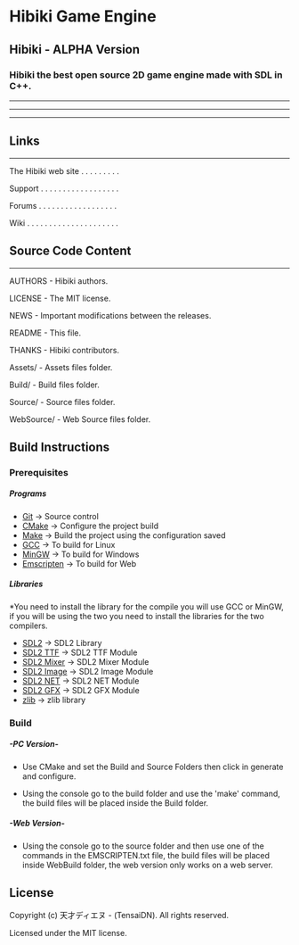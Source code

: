 # Hibiki Game Engine

## Hibiki - ALPHA Version

### Hibiki the best open source 2D game engine made with SDL in C++.

---
***
---



## Links

***

The Hibiki web site . . . . . . . . .

Support . . . . . . . . . . . . . . . . . .

Forums  . . . . . . . . . . . . . . . . . .

Wiki  . . . . . . . . . . . . . . . . . . . . .

## Source Code Content

***

AUTHORS            - Hibiki authors.

LICENSE            - The MIT license.

NEWS               - Important modifications between the releases.

README             - This file.

THANKS             - Hibiki contributors.


Assets/            - Assets files folder.

Build/             - Build files folder.

Source/            - Source files folder.

WebSource/         - Web Source files folder.


## Build Instructions

### Prerequisites

##### Programs
- [Git](https://git-scm.com) -> Source control
- [CMake](https://cmake.org) -> Configure the project build
- [Make](https://www.gnu.org/software/make) -> Build the project using the configuration saved
- [GCC](https://gcc.gnu.org) -> To build for Linux
- [MinGW](http://www.mingw.org) -> To build for Windows
- [Emscripten](https://emscripten.org) -> To build for Web

##### Libraries
*You need to install the library for the compile you will use GCC or MinGW, if you will be using the two you need to install the libraries for the two compilers.

- [SDL2](https://www.libsdl.org/download-2.0.php) -> SDL2 Library
- [SDL2 TTF](https://www.libsdl.org/projects/SDL_ttf) -> SDL2 TTF Module
- [SDL2 Mixer](https://www.libsdl.org/projects/SDL_mixer) -> SDL2 Mixer Module
- [SDL2 Image](https://www.libsdl.org/projects/SDL_image) -> SDL2 Image Module
- [SDL2 NET](https://www.libsdl.org/projects/SDL_net) -> SDL2 NET Module
- [SDL2 GFX](https://sourceforge.net/projects/sdl2gfx) -> SDL2 GFX Module
- [zlib](https://www.zlib.net) -> zlib library

### Build

##### -PC Version-
- Use CMake and set the Build and Source Folders then click in generate and configure.

- Using the console go to the build folder and use the 'make' command, the build files will be placed inside the Build folder.

##### -Web Version-
- Using the console go to the source folder and then use one of the commands in the EMSCRIPTEN.txt file, the build files will be placed inside WebBuild folder, the web version only works on a web server.

## License
Copyright (c) 天才ディエヌ - (TensaiDN). All rights reserved.

Licensed under the MIT license.
